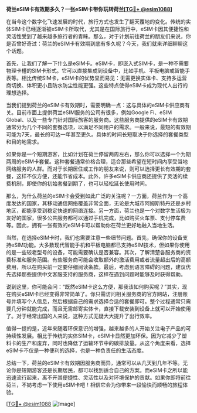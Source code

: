**荷兰eSIM卡有效期多久？一张eSIM卡带你玩转荷兰[[TG💪+ @esim1088](https://t.me/s/esim1088)]**

在当今这个数字化飞速发展的时代，旅行方式也发生了翻天覆地的变化。传统的实体SIM卡已经逐渐被eSIM卡所取代，尤其是在国际旅行中，eSIM卡因其便捷性和灵活性受到了越来越多旅行者的青睐。那么，对于计划前往荷兰的朋友们来说，你是否曾好奇过：荷兰的eSIM卡有效期到底有多久呢？今天，我们就来详细聊聊这个话题。

首先，让我们了解一下什么是eSIM卡。eSIM卡，即嵌入式SIM卡，是一种不需要物理卡槽的SIM卡形式。它可以直接集成到设备中，比如手机、平板电脑或智能手表等。相比传统SIM卡，eSIM卡的优势显而易见：无需更换实体卡、支持多运营商切换、体积更小且防水防尘性能更强。这些特点使得eSIM卡成为现代人出行的理想选择。

当我们提到荷兰的eSIM卡有效期时，需要明确一点：这与具体的eSIM卡供应商有关。目前市面上提供荷兰eSIM服务的公司有很多，例如Google Fi、eSIM Global、以及一些专门针对国际旅客的服务商。这些服务商提供的eSIM卡有效期通常分为几个不同的套餐选项，以满足不同用户的需求。一般来说，最短的有效期可能为7天，最长的可达一年甚至更久。具体的时间长短取决于你选择的套餐类型和目的地需求。

如果你是一个短期游客，比如计划在荷兰停留两周左右，那么你可以选择一个为期两周的eSIM卡套餐。这种套餐通常价格合理，适合那些希望在短时间内享受当地网络服务的人群。而对于长期居住或工作的朋友来说，则可以选择更长有效期的套餐，这样不仅方便，还能节省成本。此外，许多eSIM卡供应商还提供了灵活的续费机制，即使你的初始套餐到期了，也可以轻松延长使用时间。

那么，为什么荷兰的eSIM卡会受到如此广泛的关注呢？一方面，荷兰作为一个高度发达的国家，其移动通信网络覆盖非常全面，无论是大城市阿姆斯特丹还是乡村地区，都能享受到稳定快速的网络连接。另一方面，荷兰也是一个对数字生活极为友好的国家，很多公共服务都可以通过手机完成，比如购买火车票、支付停车费等。因此，拥有一张有效的eSIM卡可以帮助你在荷兰更好地融入当地生活。

当然，在选择eSIM卡时，我们也需要注意一些细节问题。首先，确保你的设备支持eSIM功能。大多数现代智能手机和平板电脑都已支持eSIM技术，但如果你使用的是一些较老型号的设备，可能需要确认是否兼容。其次，了解清楚各服务商的资费标准和服务范围。有些服务商可能会收取额外的激活费用或者流量超出后的高额费用，所以在购买前一定要仔细阅读条款。最后，考虑到语言障碍的问题，建议优先选择那些提供中文客服支持的服务商，这样在遇到问题时能够及时获得帮助。

说到这里，你可能会问：“既然eSIM卡这么方便，那我该如何购买呢？”其实，现在购买eSIM卡已经变得非常简单了。你只需访问相关服务商的官方网站，注册账号并填写个人信息，然后根据自己的需求选择合适的套餐即可。整个过程通常只需要几分钟就能完成，而且无需邮寄实体卡，直接下载安装到设备上就可以开始使用了。对于经常出国的人来说，这种方式无疑大大提升了出行效率。

值得一提的是，近年来随着环保意识的增强，越来越多的人开始关注电子产品的可持续性发展。相比于传统的实体SIM卡，eSIM卡显然更加环保。因为它减少了塑料卡的生产和废弃，同时也降低了运输环节中的碳排放量。从这个角度来看，选择eSIM卡不仅是一种便利的选择，也是一种负责任的生活态度。

总结一下，荷兰的eSIM卡有效期因服务商而异，通常可以从几天到几年不等。无论你是短期游客还是长期居民，都可以找到适合自己的方案。而eSIM卡之所以能迅速流行起来，离不开其便捷性、灵活性以及对环境保护的贡献。如果你即将前往荷兰，不妨考虑一下使用eSIM卡吧！相信它会为你带来一段愉快而顺畅的旅程体验。

[[TG💪+ @esim1088](https://t.me/s/esim1088) ![Image](https://i.postimg.cc/4NQfJmqS/Snipaste-2025-05-13-00-14-12.png)]